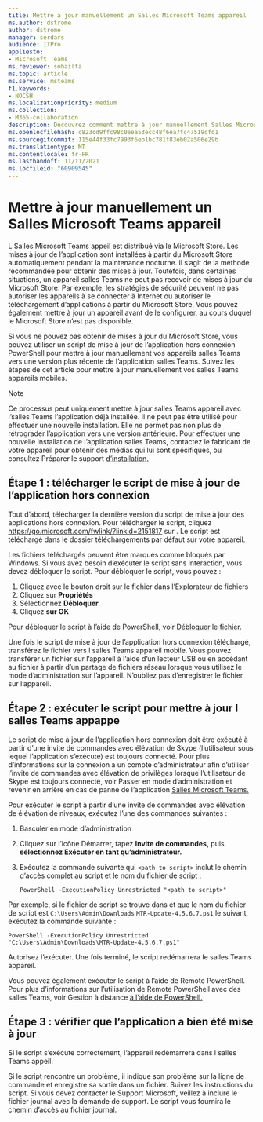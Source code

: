 ```yaml
---
title: Mettre à jour manuellement un Salles Microsoft Teams appareil
ms.author: dstrome
author: dstrome
manager: serdars
audience: ITPro
appliesto:
- Microsoft Teams
ms.reviewer: sohailta
ms.topic: article
ms.service: msteams
f1.keywords:
- NOCSH
ms.localizationpriority: medium
ms.collection:
- M365-collaboration
description: Découvrez comment mettre à jour manuellement Salles Microsoft Teams appareil vers une version spécifique.
ms.openlocfilehash: c823cd9ffc98c0eea53ecc48f6ea7fc47519dfd1
ms.sourcegitcommit: 115e44f33fc7993f6eb1bc781f83eb02a506e29b
ms.translationtype: MT
ms.contentlocale: fr-FR
ms.lasthandoff: 11/11/2021
ms.locfileid: "60909545"
---
```

# <a name="manually-update-a-microsoft-teams-rooms-device"></a>Mettre à jour manuellement un Salles Microsoft Teams appareil

L Salles Microsoft Teams appeil est distribué via le Microsoft Store. Les mises à jour de l’application sont installées à partir du Microsoft Store automatiquement pendant la maintenance nocturne. il s’agit de la méthode recommandée pour obtenir des mises à jour. Toutefois, dans certaines situations, un appareil salles Teams ne peut pas recevoir de mises à jour du Microsoft Store. Par exemple, les stratégies de sécurité peuvent ne pas autoriser les appareils à se connecter à Internet ou autoriser le téléchargement d’applications à partir du Microsoft Store. Vous pouvez également mettre à jour un appareil avant de le configurer, au cours duquel le Microsoft Store n’est pas disponible.

Si vous ne pouvez pas obtenir de mises à jour du Microsoft Store, vous pouvez utiliser un script de mise à jour de l’application hors connexion PowerShell pour mettre à jour manuellement vos appareils salles Teams vers une version plus récente de l’application salles Teams. Suivez les étapes de cet article pour mettre à jour manuellement vos salles Teams appareils mobiles.

> [!NOTE]
> Ce processus peut uniquement mettre à jour salles Teams appareil avec l’salles Teams l’application déjà installée. Il ne peut pas être utilisé pour effectuer une nouvelle installation. Elle ne permet pas non plus de rétrograder l’application vers une version antérieure. Pour effectuer une nouvelle installation de l’application salles Teams, contactez le fabricant de votre appareil pour obtenir des médias qui lui sont spécifiques, ou consultez Préparer le support [d’installation.](console.md#prepare-the-installation-media)

## <a name="step-1-download-the-offline-app-update-script"></a>Étape 1 : télécharger le script de mise à jour de l’application hors connexion

Tout d’abord, téléchargez la dernière version du script de mise à jour des applications hors connexion. Pour télécharger le script, cliquez <https://go.microsoft.com/fwlink/?linkid=2151817> sur . Le script est téléchargé dans le dossier téléchargements par défaut sur votre appareil.

Les fichiers téléchargés peuvent être marqués comme bloqués par Windows. Si vous avez besoin d’exécuter le script sans interaction, vous devez débloquer le script. Pour débloquer le script, vous pouvez :

1. Cliquez avec le bouton droit sur le fichier dans l’Explorateur de fichiers
2. Cliquez sur **Propriétés**
3. Sélectionnez **Débloquer**
4. Cliquez **sur OK**

Pour débloquer le script à l’aide de PowerShell, voir [Débloquer le fichier.](/powershell/module/microsoft.powershell.utility/unblock-file?view=powershell-7.1)

Une fois le script de mise à jour de l’application hors connexion téléchargé, transférez le fichier vers l salles Teams appareil mobile. Vous pouvez transférer un fichier sur l’appareil à l’aide d’un lecteur USB ou en accédant au fichier à partir d’un partage de fichiers réseau lorsque vous utilisez le mode d’administration sur l’appareil. N’oubliez pas d’enregistrer le fichier sur l’appareil.

## <a name="step-2-run-the-script-to-update-the-teams-rooms-app"></a>Étape 2 : exécuter le script pour mettre à jour l salles Teams appappe

Le script de mise à jour de l’application hors connexion doit être exécuté à partir d’une invite de commandes avec élévation de Skype (l’utilisateur sous lequel l’application s’exécute) est toujours connecté. Pour plus d’informations sur la connexion à un compte d’administrateur afin d’utiliser l’invite de commandes avec élévation de privilèges lorsque l’utilisateur de Skype est toujours connecté, voir Passer en mode d’administration et revenir en arrière en cas de panne de l’application [Salles Microsoft Teams.](rooms-operations.md#switching-to-admin-mode-and-back-when-the-microsoft-teams-rooms-app-crashes)

Pour exécuter le script à partir d’une invite de commandes avec élévation de élévation de niveaux, exécutez l’une des commandes suivantes :

1. Basculer en mode d’administration
2. Cliquez sur l’icône Démarrer, tapez **Invite de commandes,** puis **sélectionnez Exécuter en tant qu’administrateur.**
3. Exécutez la commande suivante qui `<path to script>` inclut le chemin d’accès complet au script et le nom du fichier de script :

    ```console
    PowerShell -ExecutionPolicy Unrestricted "<path to script>"
    ```

Par exemple, si le fichier de script se trouve dans et que le nom du fichier de script est `C:\Users\Admin\Downloads` `MTR-Update-4.5.6.7.ps1` le suivant, exécutez la commande suivante :

```console
PowerShell -ExecutionPolicy Unrestricted "C:\Users\Admin\Downloads\MTR-Update-4.5.6.7.ps1"
```

Autorisez l’exécuter. Une fois terminé, le script redémarrera le salles Teams appareil.

Vous pouvez également exécuter le script à l’aide de Remote PowerShell. Pour plus d’informations sur l’utilisation de Remote PowerShell avec des salles Teams, voir Gestion à distance [à l’aide de PowerShell.](rooms-operations.md#remote-management-using-powershell)

## <a name="step-3-verify-the-app-has-been-updated-successfully"></a>Étape 3 : vérifier que l’application a bien été mise à jour

Si le script s’exécute correctement, l’appareil redémarrera dans l salles Teams appeil.

Si le script rencontre un problème, il indique son problème sur la ligne de commande et enregistre sa sortie dans un fichier. Suivez les instructions du script. Si vous devez contacter le Support Microsoft, veillez à inclure le fichier journal avec la demande de support. Le script vous fournira le chemin d’accès au fichier journal.
